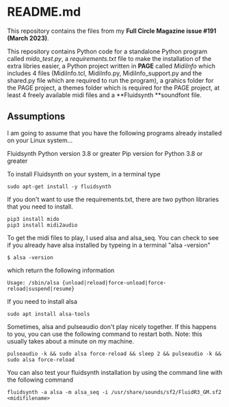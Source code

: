 # README.md

This repository contains the files from my **Full Circle Magazine issue #191 (March 2023)**.

This repository contains Python code for a standalone Python program called *mido_test.py*, a *requirements.txt* file to make the installation of the extra libries easier, a Python project written in **PAGE** called *MidiInfo* which includes 4 files (MidiInfo.tcl, MidiInfo.py, MidiInfo_support.py and the shared.py file which are required to run the program), a grahics folder for the PAGE project, a themes folder which is required for the PAGE project, at least 4 freely available midi files and a **Fluidsynth **soundfont file.

## Assumptions

I am going to assume that you have the following programs already installed on your Linux system...

Fluidsynth
Python version 3.8 or greater
Pip version for Python 3.8 or greater

To install Fluidsynth on your system, in a terminal type


    sudo apt-get install -y fluidsynth

If you don't want to use the requirements.txt, there are two python libraries that you need to install.

    pip3 install mido
    pip3 install midi2audio

To get the midi files to play, I used alsa and alsa_seq.  You can check to see if you already have alsa installed by typeing in a terminal "alsa -version"



    $ alsa -version

which return the following information

    Usage: /sbin/alsa {unload|reload|force-unload|force-reload|suspend|resume}

If you need to install alsa

    sudo apt install alsa-tools


Sometimes, alsa and pulseaudio don't play nicely together.  If this happens to you, you can use the following command to restart both.  Note: this usually takes about a minute on my machine.

    pulseaudio -k && sudo alsa force-reload && sleep 2 && pulseaudio -k && sudo alsa force-reload


You can also test your fluidsynth installation by using the command line with the following command

    fluidsynth -a alsa -m alsa_seq -i /usr/share/sounds/sf2/FluidR3_GM.sf2 <midifilename>


